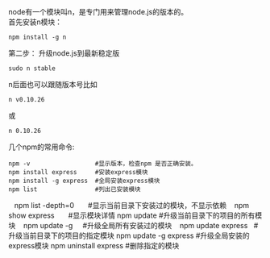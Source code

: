 node有一个模块叫n，是专门用来管理node.js的版本的。  
首先安装n模块： 

    npm install -g n
第二步：
升级node.js到最新稳定版

    sudo n stable
n后面也可以跟随版本号比如  

    n v0.10.26
或  

    n 0.10.26
几个npm的常用命令:

    npm -v                  #显示版本，检查npm 是否正确安装。
    npm install express     #安装express模块
    npm install -g express  #全局安装express模块 
    npm list                #列出已安装模块
    npm list -depth=0       #显示当前目录下安装过的模块，不显示依赖
    npm show express        #显示模块详情
    npm update              #升级当前目录下的项目的所有模块
    npm update -g           #升级全局所有安装过的模块
    npm update express      #升级当前目录下的项目的指定模块
    npm update -g express   #升级全局安装的express模块
    npm uninstall express   #删除指定的模块
